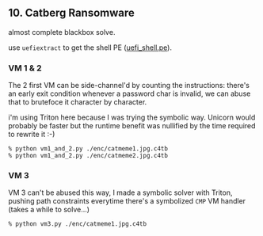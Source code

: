 ## 10. Catberg Ransomware

almost complete blackbox solve.

use `uefiextract` to get the shell PE ([uefi_shell.pe](uefi_shell.pe)).

### VM 1 & 2

The 2 first VM can be side-channel'd by counting the instructions: there's an early exit
condition whenever a password char is invalid, we can abuse that to brutefoce it character by
character.

i'm using Triton here because I was trying the symbolic way. Unicorn would probably be faster
but the runtime benefit was nullified by the time required to rewrite it :-)

```
% python vm1_and_2.py ./enc/catmeme1.jpg.c4tb
% python vm1_and_2.py ./enc/catmeme2.jpg.c4tb
```

### VM 3

VM 3 can't be abused this way, I made a symbolic solver with Triton, pushing path constraints
everytime there's a symbolized `CMP` VM handler (takes a while to solve...)

```
% python vm3.py ./enc/catmeme1.jpg.c4tb
```
